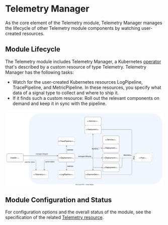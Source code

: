 # Telemetry Manager

As the core element of the Telemetry module, Telemetry Manager manages the lifecycle of other Telemetry module components by watching user-created resources.

## Module Lifecycle

The Telemetry module includes Telemetry Manager, a Kubernetes [operator](https://kubernetes.io/docs/concepts/extend-kubernetes/operator/) that's described by a custom resource of type Telemetry. Telemetry Manager has the following tasks:

- Watch for the user-created Kubernetes resources LogPipeline, TracePipeline, and MetricPipeline. In these resources, you specify what data of a signal type to collect and where to ship it.
- If it finds such a custom resource: Roll out the relevant components on demand and keep it in sync with the pipeline.

![Manager](assets/manager-lifecycle.drawio.svg)

## Module Configuration and Status

For configuration options and the overall status of the module, see the specification of the related [Telemetry resource](./resources/01-telemetry.md).
